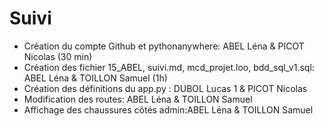 # Suivi

- Création du compte Github et pythonanywhere: ABEL Léna & PICOT Nicolas (30 min)
- Création des fichier 15_ABEL, suivi.md, mcd_projet.loo, bdd_sql_v1.sql: ABEL Léna & TOILLON Samuel (1h)
- Création des définitions du app.py : DUBOL Lucas 1 & PICOT Nicolas
- Modification des routes: ABEL Léna & TOILLON Samuel
- Affichage des chaussures côtés admin:ABEL Léna & TOILLON Samuel

